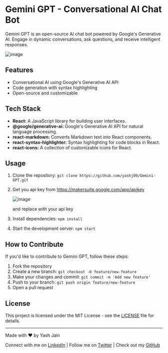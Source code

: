 # Gemini GPT - Conversational AI Chat Bot

Gemini GPT is an open-source AI chat bot powered by Google's Generative AI. Engage in dynamic conversations, ask questions, and receive intelligent responses.

![image](https://github.com/yashj09/Gemini-GPT/assets/118172073/cc02ed44-5812-4d64-b20a-374bcc605e88)

## Features

- Conversational AI using Google's Generative AI API
- Code generation with syntax highlighting
- Open-source and customizable

## Tech Stack

- **React:** A JavaScript library for building user interfaces.
- **@google/generative-ai:** Google's Generative AI API for natural language processing.
- **react-markdown:** Converts Markdown text into React components.
- **react-syntax-highlighter:** Syntax highlighting for code blocks in React.
- **react-icons:** A collection of customizable icons for React.

## Usage

1. Clone the repository:
   `git clone https://github.com/yashj09/Gemini-GPT.git`
2. Get you api key from https://makersuite.google.com/app/apikey

   ![image](https://github.com/yashj09/Gemini-GPT/assets/118172073/00e37360-d026-4a50-bc5d-757bd062a680)

   and replace with your api key
4. Install dependencies:
   `npm install`
5. Start the development server:
   `npm start`

## How to Contribute

If you'd like to contribute to Gemini GPT, follow these steps:

1. Fork the repository
2. Create a new branch:
   `git checkout -b feature/new-feature`
3. Make your changes and commit:
   `git commit -m 'Add new feature'`
4. Push to your branch:
   `git push origin feature/new-feature`
5. Open a pull request

## License

This project is licensed under the MIT License - see the [LICENSE](LICENSE) file for details.

---

Made with ❤️ by Yash Jain

Connect with me on [LinkedIn](https://www.linkedin.com/in/yash-jain-5a92861ab/) | Follow me on [Twitter](https://twitter.com/0xYash_Jain) | Check out my [GitHub](https://github.com/yashj09)
